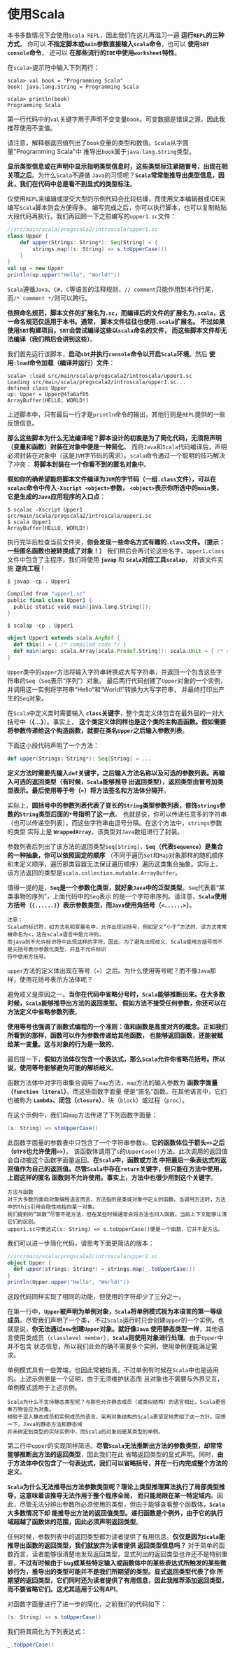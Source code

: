 使用Scala
============================================================
本书多数情况下会使用`Scala REPL`，因此我们在这儿再温习一遍 **运行`REPL`的三种方式**。
你可以 **不指定脚本或`main`参数直接输入`scala`命令**，也可以 **使用`SBT console`命令**，
还可以 **在那些流行的`IDE`中使用`worksheet`特性**。

在`scala>`提示符中输入下列两行：
```shell
scala> val book = "Programming Scala"
book: java.lang.String = Programming Scala

scala> println(book)
Programming Scala
```
第一行代码中的`val`关键字用于声明不变变量`book`。可变数据是错误之源，因此我推荐使用不变值。

请注意，解释器返回值列出了`book`变量的类型和数值。`Scala`从字面量"Programming Scala"中
推导出`book`属于`java.lang.String`类型。

**显示类型信息或在声明中显示指明类型信息时，这些类型标注紧随冒号，出现在相关项之后**。为什么`Scala`不遵循
`Java`的习惯呢？**`Scala`常常能推导出类型信息，因此，我们在代码中总是看不到显式的类型标注**。

仅使用`REPL`来编辑或提交大型的示例代码会比较枯燥，而使用文本编辑器或IDE来编写`Scala`脚本则会方便得多。
编写完成之后，你可以执行脚本，也可以复制粘贴大段代码再执行。我们再回顾一下之前编写的`upper1.sc`文件：
```scala
//src/main/scala/progscala2/introscala/upper1.sc
class Upper {
    def upper(Strings: String*): Seq[String] = {
        strings.map((s: String) => s.toUpperCase())
    }
}
val up = new Upper
println(up.upper("Hello", "World!"))
```
`Scala`遵循`Java`、`C#`、`C`等语言的注释规则，`// comment`只能作用到本行行尾，而`/* comment */`则可以跨行。

**依照命名规范，脚本文件的扩展名为`.sc`，而编译后的文件的扩展名为`.scala`，这一命名规范仅适用于本书。通常，
脚本文件往往也使用`.scala`扩展名。 不过如果使用`SBT`构建项目，`SBT`会尝试编译这些以`scala`命名的文件，
而这些脚本文件却无法编译（我们稍后会讲到这些）**。

我们首先运行该脚本，**启动`sbt`并执行`console`命令以开启`Scala`环境**。然后 **使用`:load`命令加载（编译并运行）文件**：
```shell
scala> :load src/main/scala/progscala2/introscala/upper1.sc
Loading src/main/scala/progscala2/introscala/upper1.sc...
defined class Upper
up: Upper = Upper@4fa6af05
ArrayBuffer(HELLO, WORLD!)
```
上述脚本中，只有最后一行才是`println`命令的输出，其他行则是`REPL`提供的一些反馈信息。

**那么这些脚本为什么无法编译呢？脚本设计的初衷是为了简化代码，无须将声明（变量和函数）封装在对象中便是一种简化**。
而将`Java`和`Scala`代码编译后，声明必须封装在对象中（这是`JVM`字节码的需求）。`scala`命令通过一个聪明的技巧解决了冲突：
**将脚本封装在一个你看不到的匿名对象中**。

**假如你的确希望能将脚本文件编译为`JVM`的字节码（一组`.class`文件），可以在`scalac`命令中传入`-Xscript <object>`参数，
`<object>`表示你所选中的`main`类，它是生成的`Java`应用程序的入口点**：
```shell
$ scalac -Xscript Upper1 src/main/scala/progscala2/introscala/upper1.sc
$ scala Upper1
ArrayBuffer(HELLO, WORLD!)
```
执行完毕后检查当前文件夹，**你会发现一些命名方式有趣的`.class`文件。（提示：一些匿名函数也被转换成了对象！）**
我们稍后会再讨论这些名字，`Upper1.class`文件中包含了主程序，我们将使用 **`javap`** 和 **`Scala`对应工具`scalap`**，
对该文件实施 **逆向工程**！
```shell
$ javap -cp . Upper1
```
```scala
Compiled from "upper1.sc"
public final class Upper1 {
  public static void main(java.lang.String[]);
}
```
```shell
$ scalap -cp . Upper1
```
```scala
object Upper1 extends scala.AnyRef {
  def this() = { /* compiled code */ }
  def main(args: scala.Array[scala.Predef.String]): scala.Unit = { /* compiled code */ }
}
```
`Upper`类中的`upper`方法将输入字符串转换成大写字符串，并返回一个包含这些字符串的`Seq`（`Seq`表示“序列”）对象。
最后两行代码创建了`Upper`对象的一个实例，并调用这一实例将字符串“Hello“和“World!”转换为大写字符串，
并最终打印出产生的`Seq`对象。

在`Scala`中定义类时需要输入 **`class`关键字**，整个类定义体包含在最外层的一对大括号中（**{...}**）。事实上，
**这个类定义体同样也是这个类的主构造函数。假如需要将参数传递给这个构造函数，就要在类名`Upper`之后输入参数列表**。

下面这小段代码声明了一个方法：
```scala
def upper(Strings: String*): Seq[String] = ...
```
**定义方法时需要先输入`def`关键字，之后输入方法名称以及可选的参数列表。再输入可选的返回类型（有时候，`Scala`能够推导
出返回类型），返回类型由冒号加类型表示。最后使用等于号（`=`）将方法签名和方法体分隔开**。

实际上，**圆括号中的参数列表代表了变长的`String`类型参数列表，修饰`strings`参数的`String`类型后面的`*`号指明了这一点**。
也就是说，你可以传递任意多的字符串（也可以传递空列表），而这些字符串由逗号分隔。在这个方法中，`strings`参数的类型
实际上是 **`WrappedArray`**，该类型对`Java`数组进行了封装。

参数列表后列出了该方法的返回类型`Seq[String]`，**`Seq`（代表`Sequence`）是集合的一种抽象，你可以依照固定的顺序**
（不同于遍历`Set`和`Map`对象那样的随机顺序和未定义顺序，遍历那类容器无法保证遍历顺序）遍历这类集合抽象。实际上，
该方法返回的类型是`scala.collection.mutable.ArrayBuffer`。

值得一提的是，**`Seq`是一个参数化类型，就好象`Java`中的泛型类型**。`Seq`代表着“某类事物的序列”，上面代码中的`Seq`表示
的是一个字符串序列。请注意，**`Scala`使用方括号（`{......}`）表示参数类型，而`Java`使用角括号（`<......>`）**。
```
注意：
Scala的标识符，如方法名和变量名中，允许出现尖括号，例如定义“小于”方法时，该方法常常被命名为<，这在scala语言中是允许的，
而java则不允许标识符中出现这样的字符。因此，为了避免出现岐义，Scala使用方括号而不是尖括号表示参数化类型，并且不允许标识
符中使用方括号。
```
`upper`方法的定义体出现在等号（`=`）之后。为什么使用等号呢？而不像`Java`那样，使用花括号表示方法体呢？

避免岐义是原因之一。**当你在代码中省略分号时，`Scala`能够推断出来。在大多数时候，`Scala`能够推导出方法的返回类型。
假如方法不接受任何参数，你还可以在方法定义中省略参数列表**。

**使用等号也强调了函数式编程的一个准则：值和函数是高度对齐的概念。正如我们所看到的那样，函数可以作为参数传递给其他函数，
也能够返回函数，还能被赋给某一变量。这与对象的行为是一致的**。

最后提一下，**假如方法体仅包含一个表达式，那么`Scala`允许你省略花括号。所以说，使用等号能够避免可能的解析岐义**。

函数方法体中对字符串集合调用了`map`方法，`map`方法的输入参数为 **函数字面量（`function literal`）**。而这些函数字面量
便是“匿名”函数。在其他语言中，它们也被称为 **`Lambda`、闭包（`closure`）**、块（`block`）或过程（`proc`）。

在这个示例中，我们向`map`方法传递了下列函数字面量：
```scala
(s: String) => stoUpperCase()
```
此函数字面量的参数表中只包含了一个字符串参数`s`。**它的函数体位于箭头`=>`之后（`UTF8`也允许使用`=>`）**。
该函数体调用了`s`的`UpperCase()`方法。此次调用的返回值会自动被这个函数字面量返回。**在`Scala`中，函数或方法
中把最后一条表达式的返回值作为自己的返回值。尽管`Scala`中存在`return`关键字，但只能在方法中使用，上面这样的匿名
函数则不允许使用。事实上，方法中也很少用到这个关键字**。
```
方法与函数
对于大多数的面向对象编程语言而言，方法指的是类或对象中定义的函数。当调用方法时，方法中的this引用会隐性地指向某一对象。
我们提到的“函数”尽管不是方法，但在某些时候通常会将方法也归入函数。当前上下文能够认清它们的区别。
upper1.sc中表达式(s: String) => s.toUpperCase()便是一个函数，它并不是方法。
```

我们可以进一步简化代码，请思考下面更简洁的版本：
```scala
//src/main/scala/progscala2/introscala/upper2.sc
object Upper {
  def upper(strings: String*) = strings.map(_.toUpperCase())
}
println(Upper.upper("Hello", "World!"))
```
这段代码同样实现了相同的功能，但使用的字符却少了三分之一。

在第一行中，**`Upper`被声明为单例对象，`Scala`将单例模式视为本语言的第一等级成员**。尽管我们声明了一个类，
不过`Scala`运行时只会创建`Upper`的一个实例。也就是说，**你无法通过`new`创建`Upper`对象。就好像`Java`
使用静态类型一样**，其他语言使用类成员（`classlevel member`），**`Scala`则使用对象进行处理**。由于`Upper`中并不包含
状态信息，所以我们此处的确不需要多个实例，使用单例便能满足需求。

单例模式具有一些弊端，也因此常被指责。不过单例有时候在`Scala`中也是适用的。上述示例便是一个证明，由于无须维护状态而
且对象也不需要与外界交互，单例模式适用于上述示例。
```
Scala为什么不支持静态类型呢？与那些允许静态成员（或类似结构）的语言相比，Scala更信奉万物皆应为对象。
相较于混入静态成员和实例成员的语言，采用对象结构的Scala更坚定地贯彻了这一方针。回想一下，Java的静态方法和静态域
并未绑定到类型的实际实例中，而Scala的对象则是某类型的单例。
```
第二行中`upper`的实现同样简洁。**尽管`Scala`无法推断出方法的参数类型，却常常能够推断出方法的返回类型**，因此我们在此
省略返回类型的显式声明。同时，**由于方法体中仅包含了一句表达式，我们可以省略括号，并在一行内完成整个方法的定义**。

**`Scala`为什么无法推导出方法参数类型呢？理论上类型推理算法执行了局部类型推导，这意味着该推导无法作用于整个程序全局，
而只能局限在某一特定域内**。因此，尽管无法分辨出参数所必须使用的类型，但由于能够查看整个函数体，**`Scala`大多数情况下却
能推导出方法的返回值类型。递归函数是个例外，由于它的执行域超越了函数体的范围，因此必须声明返回类型**。

任何时候，参数列表中的返回类型都为读者提供了有用信息。**仅仅是因为`Scala`能推导出函数的返回类型，我们就放弃为读者提供
返回类型信息吗？** 对于简单的函数而言，读者能够很清楚地发现返回类型，显式列出的返回类型也许还不是特别重要。**不过有时候由于
`bug`或某些特定输入或函数体中的某些表达式所触发的某些微妙行为，推导出的类型可能并不是我们所期望的类型。显式返回类型代表了你
所期望的返回类型，它们同时还为读者提供了有用信息，因此我推荐添加返回类型，而不要省略它们。这尤其适用于公有API**。

对函数字面量进行了进一步的简化，之前我们的代码如下：
```scala
(s: String) => s.toUpperCase()
```
我们将其简化为下列表达式：
```scala
_.toUpperCase()
```

























